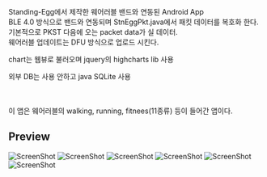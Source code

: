 Standing-Egg에서 제작한 웨어러블 밴드와 연동된 Android App<br>
BLE 4.0 방식으로 밴드와 연동되며 StnEggPkt.java에서 패킷 데이터를 복호화 한다. 기본적으로 PKST 다음에 오는 packet data가 실 데이터.<br>
웨어러블 업데이트는 DFU 방식으로 업로드 시킨다.<br>

chart는 웹뷰로 불러오며 jquery의 highcharts lib 사용<br>

외부 DB는 사용 안하고 java SQLite 사용<br><br><br>

이 앱은 웨어러블의 walking, running, fitnees(11종류) 등이 들어간 앱이다.

## Preview
![ScreenShot](./screenshot/main.png)
![ScreenShot](./screenshot/2.png)
![ScreenShot](./screenshot/activity-tracking.png)
![ScreenShot](./screenshot/activity-tracking2.png)
![ScreenShot](./screenshot/user-option-1.png)
![ScreenShot](./screenshot/Battery-시안.png)